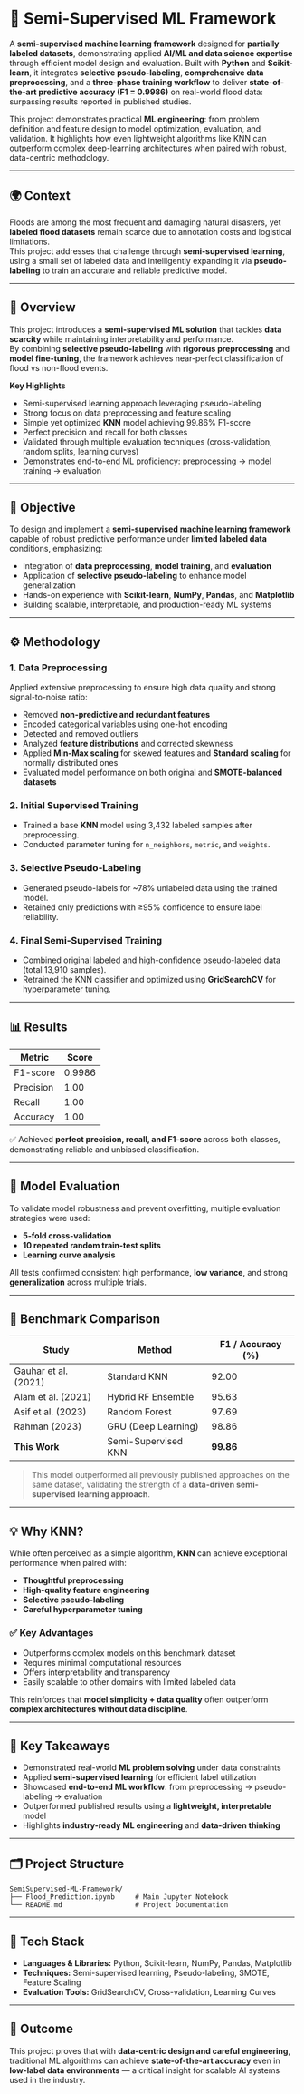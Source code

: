 # 🧠 Semi-Supervised ML Framework  

A **semi-supervised machine learning framework** designed for **partially labeled datasets**, demonstrating applied **AI/ML and data science expertise** through efficient model design and evaluation. Built with **Python** and **Scikit-learn**, it integrates **selective pseudo-labeling**, **comprehensive data preprocessing**, and a **three-phase training workflow** to deliver **state-of-the-art predictive accuracy (F1 = 0.9986)** on real-world flood data: surpassing results reported in published studies. 

This project demonstrates practical **ML engineering**: from problem definition and feature design to model optimization, evaluation, and validation. It highlights how even lightweight algorithms like KNN can outperform complex deep-learning architectures when paired with robust, data-centric methodology.

---

## 🌍 Context

Floods are among the most frequent and damaging natural disasters, yet **labeled flood datasets** remain scarce due to annotation costs and logistical limitations.  
This project addresses that challenge through **semi-supervised learning**, using a small set of labeled data and intelligently expanding it via **pseudo-labeling** to train an accurate and reliable predictive model.

---

## 📖 Overview

This project introduces a **semi-supervised ML solution** that tackles **data scarcity** while maintaining interpretability and performance.  
By combining **selective pseudo-labeling** with **rigorous preprocessing** and **model fine-tuning**, the framework achieves near-perfect classification of flood vs non-flood events.

**Key Highlights**
- Semi-supervised learning approach leveraging pseudo-labeling  
- Strong focus on data preprocessing and feature scaling  
- Simple yet optimized **KNN** model achieving 99.86% F1-score  
- Perfect precision and recall for both classes  
- Validated through multiple evaluation techniques (cross-validation, random splits, learning curves)  
- Demonstrates end-to-end ML proficiency: preprocessing → model training → evaluation  

---

## 🎯 Objective

To design and implement a **semi-supervised machine learning framework** capable of robust predictive performance under **limited labeled data** conditions, emphasizing:  
- Integration of **data preprocessing**, **model training**, and **evaluation**  
- Application of **selective pseudo-labeling** to enhance model generalization  
- Hands-on experience with **Scikit-learn**, **NumPy**, **Pandas**, and **Matplotlib**  
- Building scalable, interpretable, and production-ready ML systems  

---

## ⚙️ Methodology

### **1. Data Preprocessing**
Applied extensive preprocessing to ensure high data quality and strong signal-to-noise ratio:  
- Removed **non-predictive and redundant features**  
- Encoded categorical variables using one-hot encoding  
- Detected and removed outliers  
- Analyzed **feature distributions** and corrected skewness  
- Applied **Min-Max scaling** for skewed features and **Standard scaling** for normally distributed ones  
- Evaluated model performance on both original and **SMOTE-balanced datasets**

### **2. Initial Supervised Training**
- Trained a base **KNN** model using 3,432 labeled samples after preprocessing.  
- Conducted parameter tuning for `n_neighbors`, `metric`, and `weights`.  

### **3. Selective Pseudo-Labeling**
- Generated pseudo-labels for ~78% unlabeled data using the trained model.  
- Retained only predictions with ≥95% confidence to ensure label reliability.  

### **4. Final Semi-Supervised Training**
- Combined original labeled and high-confidence pseudo-labeled data (total 13,910 samples).  
- Retrained the KNN classifier and optimized using **GridSearchCV** for hyperparameter tuning.  

---

## 📊 Results

| Metric     | Score  |
|-------------|---------|
| F1-score    | 0.9986  |
| Precision   | 1.00    |
| Recall      | 1.00    |
| Accuracy    | 1.00    |

✅ Achieved **perfect precision, recall, and F1-score** across both classes, demonstrating reliable and unbiased classification.

---

## 🧪 Model Evaluation

To validate model robustness and prevent overfitting, multiple evaluation strategies were used:  
- **5-fold cross-validation**  
- **10 repeated random train-test splits**  
- **Learning curve analysis**

All tests confirmed consistent high performance, **low variance**, and strong **generalization** across multiple trials.

---

## 🔬 Benchmark Comparison

| Study | Method | F1 / Accuracy (%) |
|-------|---------|------------------|
| Gauhar et al. (2021) | Standard KNN | 92.00 |
| Alam et al. (2021) | Hybrid RF Ensemble | 95.63 |
| Asif et al. (2023) | Random Forest | 97.69 |
| Rahman (2023) | GRU (Deep Learning) | 98.86 |
| **This Work** | Semi-Supervised KNN | **99.86** |

> This model outperformed all previously published approaches on the same dataset, validating the strength of a **data-driven semi-supervised learning approach**.

---

## 💡 Why KNN?

While often perceived as a simple algorithm, **KNN** can achieve exceptional performance when paired with:
- **Thoughtful preprocessing**  
- **High-quality feature engineering**  
- **Selective pseudo-labeling**  
- **Careful hyperparameter tuning**

### ✅ Key Advantages
- Outperforms complex models on this benchmark dataset  
- Requires minimal computational resources  
- Offers interpretability and transparency  
- Easily scalable to other domains with limited labeled data  

This reinforces that **model simplicity + data quality** often outperform **complex architectures without data discipline**.

---

## 🧠 Key Takeaways

- Demonstrated real-world **ML problem solving** under data constraints  
- Applied **semi-supervised learning** for efficient label utilization  
- Showcased **end-to-end ML workflow**: from preprocessing → pseudo-labeling → evaluation  
- Outperformed published results using a **lightweight, interpretable** model  
- Highlights **industry-ready ML engineering** and **data-driven thinking**

---

## 🗂️ Project Structure

```
SemiSupervised-ML-Framework/
├── Flood_Prediction.ipynb     # Main Jupyter Notebook
└── README.md                  # Project Documentation
```

---

## 🧰 Tech Stack

- **Languages & Libraries:** Python, Scikit-learn, NumPy, Pandas, Matplotlib  
- **Techniques:** Semi-supervised learning, Pseudo-labeling, SMOTE, Feature Scaling  
- **Evaluation Tools:** GridSearchCV, Cross-validation, Learning Curves  

---

## 🏁 Outcome

This project proves that with **data-centric design and careful engineering**, traditional ML algorithms can achieve **state-of-the-art accuracy** even in **low-label data environments** — a critical insight for scalable AI systems used in the industry.
